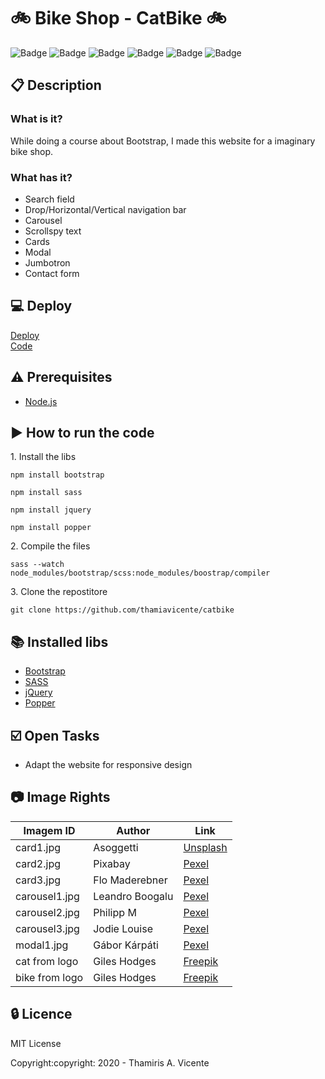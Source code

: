 # :bike: Bike Shop - CatBike :bike:

![Badge](https://img.shields.io/static/v1?label=Status&message=Conclued&color=brigthgreen&style=flat)
![Badge](https://img.shields.io/static/v1?label=Licence&message=MIT&color=blueviolet&style=flat)
![Badge](https://img.shields.io/static/v1?label=Language&message=HTML_5&color=red&style=flat)
![Badge](https://img.shields.io/static/v1?label=Language&message=CSS_3&color=orange&style=flat)
![Badge](https://img.shields.io/static/v1?label=Language&message=JavaScript&color=yellow&style=flat&)
![Badge](https://img.shields.io/static/v1?label=Language&message=Bootstrap&color=9cf&style=flat)

## :clipboard: Description
### What is it?
<p>While doing a course about Bootstrap, I made this website for a imaginary bike shop.</p>

### What has it?
- Search field
- Drop/Horizontal/Vertical navigation bar
- Carousel
- Scrollspy text
- Cards
- Modal
- Jumbotron
- Contact form

## :computer: Deploy
[Deploy](https://thamiavicente.github.io/catbike/)
<br>
[Code](https://github.com/thamiavicente/catbike)

## :warning: Prerequisites
- [Node.js](https://nodejs.org/en/)

## :arrow_forward: How to run the code
<p>1. Install the libs</p>

```
npm install bootstrap

npm install sass

npm install jquery

npm install popper
```

<p>2. Compile the files</p>

```
sass --watch node_modules/bootstrap/scss:node_modules/boostrap/compiler
```

<p>3. Clone the repostitore</p>

```
git clone https://github.com/thamiavicente/catbike
```

## :books: Installed libs
- [Bootstrap](https://getbootstrap.com/)
- [SASS](https://sass-lang.com/)
- [jQuery](https://jquery.com/)
- [Popper](https://popper.js.org/)

## :ballot_box_with_check: Open Tasks

- Adapt the website for responsive design

## :camera: Image Rights
|Imagem ID|Author|Link|
| -------- | -------- | -------- |
|card1.jpg|Asoggetti|[Unsplash](https://unsplash.com/photos/JQGGf6OuIdQ)|
|card2.jpg|Pixabay|[Pexel](https://www.pexels.com/pt-br/foto/alerta-andar-de-bicicleta-asfalto-aviso-210095/)|
|card3.jpg|Flo Maderebner|[Pexel](https://www.pexels.com/pt-br/foto/andar-de-bicicleta-ao-ar-livre-arte-atividade-fisica-623919/)|
|carousel1.jpg|Leandro Boogalu|[Pexel](https://www.pexels.com/pt-br/foto/ao-ar-livre-azul-bicicleta-bicicleta-de-corrida-1149601/)|
|carousel2.jpg|Philipp M|[Pexel](https://www.pexels.com/pt-br/foto/arvores-bicicleta-bicicleta-de-montanha-caminho-100582/)|
|carousel3.jpg|Jodie Louise|[Pexel](https://www.pexels.com/pt-br/foto/area-arvore-bicicleta-bike-805303/)|
|modal1.jpg|Gábor Kárpáti|[Pexel](https://www.pexels.com/pt-br/foto/aro-bicicleta-borda-close-109853/)|
|cat from logo|Giles Hodges|[Freepik](https://br.freepik.com/vetores-gratis/jogo-dos-logotipos-com-detalhes-laranja_948094.htm#page=1&query=cat%20logo&position=12)|
|bike from logo|Giles Hodges|[Freepik](https://br.freepik.com/vetores-gratis/conjunto-de-quatro-logotipos-de-bicicleta_1272247.htm)|

## :lock: Licence
<p>MIT License</p>
<p>Copyright:copyright: 2020 - Thamiris A. Vicente</p>

